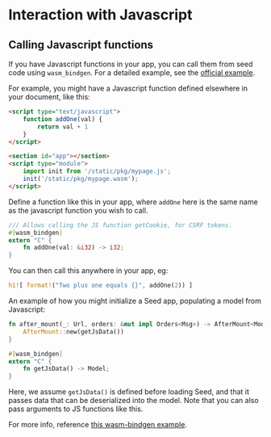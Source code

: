 # Interaction with Javascript

## Calling Javascript functions
If you have Javascript functions in your app, you can call them from seed code using 
`wasm_bindgen`. For a detailed
example, see the [official example](https://github.com/seed-rs/seed/tree/master/examples/update_from_js).

For example, you might have a Javascript function defined elsewhere in your document,
like this:
```html
<script type="text/javascript">
    function addOne(val) {
        return val + 1
    }
</script>

<section id="app"></section>
<script type="module">
    import init from '/static/pkg/mypage.js';
    init('/static/pkg/mypage.wasm');
</script>
```


Define a function like this in your app, where `addOne` here is the same name as the
javascript function you wish to call.
```rust
/// Allows calling the JS function getCookie, for CSRF tokens.
#[wasm_bindgen]
extern "C" {
    fn addOne(val: &i32) -> i32;
}
```

You can then call this anywhere in your app, eg:
```rust
h1![ format!("Two plus one equals {}", addOne(2)) ]
```

An example of how you might initialize a Seed app, populating a model from Javascript:
```rust
fn after_mount(_: Url, orders: &mut impl Orders<Msg>) -> AfterMount<Model> {
    AfterMount::new(getJsData())
}

#[wasm_bindgen]
extern "C" {
    fn getJsData() -> Model;
}
```
Here, we assume `getJsData()` is defined before loading Seed, and that it
passes data that can be deserialized into the model.
Note that you can also pass arguments to JS functions like this.


For more info, reference [this wasm-bindgen example](https://rustwasm.github.io/wasm-bindgen/examples/import-js.html).
